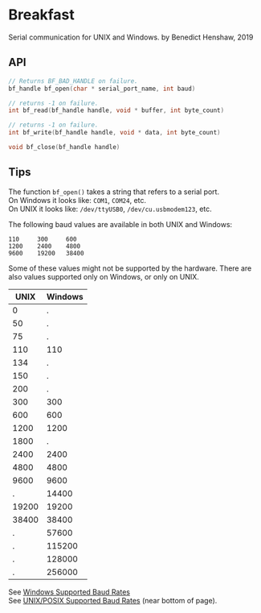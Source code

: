 # Breakfast
Serial communication for UNIX and Windows.
by Benedict Henshaw, 2019

## API
```C
// Returns BF_BAD_HANDLE on failure.
bf_handle bf_open(char * serial_port_name, int baud)

// returns -1 on failure.
int bf_read(bf_handle handle, void * buffer, int byte_count)

// returns -1 on failure.
int bf_write(bf_handle handle, void * data, int byte_count)

void bf_close(bf_handle handle)
```

## Tips
The function `bf_open()` takes a string that refers to a serial port.\
On Windows it looks like: `COM1`, `COM24`, etc.\
On UNIX it looks like: `/dev/ttyUSB0`, `/dev/cu.usbmodem123`, etc.

The following baud values are available in both UNIX and Windows:

```
110     300     600
1200    2400    4800
9600    19200   38400
```

Some of these values might not be supported by the hardware. There are also values supported only on Windows, or only on UNIX.

| UNIX  | Windows |
|-------|---------|
| 0     | .       |
| 50    | .       |
| 75    | .       |
| 110   | 110     |
| 134   | .       |
| 150   | .       |
| 200   | .       |
| 300   | 300     |
| 600   | 600     |
| 1200  | 1200    |
| 1800  | .       |
| 2400  | 2400    |
| 4800  | 4800    |
| 9600  | 9600    |
| .     | 14400   |
| 19200 | 19200   |
| 38400 | 38400   |
| .     | 57600   |
| .     | 115200  |
| .     | 128000  |
| .     | 256000  |

See [Windows Supported Baud Rates](https://docs.microsoft.com/en-us/windows/desktop/api/winbase/ns-winbase-_dcb#members)\
See [UNIX/POSIX Supported Baud Rates](https://linux.die.net/man/3/termios) (near bottom of page).
